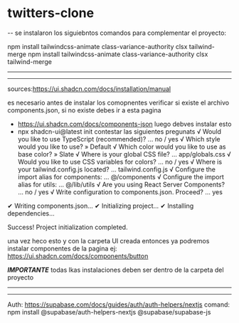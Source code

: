 # twitters-clone

-- se instalaron los siguiebntos comandos para complementar el proyecto:

npm install tailwindcss-animate class-variance-authority clsx tailwind-merge
npm install tailwindcss-animate class-variance-authority clsx tailwind-merge

-----------------------------------------------------------------------------------------------------------------------------------------------------------
-----------------------------------------------------------------------------------------------------------------------------------------------------------
sources:https://ui.shadcn.com/docs/installation/manual

es necesario antes de instalar los comopnentes verificar si existe 
el archivo components.json, si no existe debes ir a esta pagina

- https://ui.shadcn.com/docs/components-json
luego debves instalar esto
- npx shadcn-ui@latest init
contestar las siguientes pregunats 
√ Would you like to use TypeScript (recommended)? ... no / yes
√ Which style would you like to use? » Default
√ Which color would you like to use as base color? » Slate
√ Where is your global CSS file? ... app/globals.css
√ Would you like to use CSS variables for colors? ... no / yes
√ Where is your tailwind.config.js located? ... tailwind.config.js
√ Configure the import alias for components: ... @/components
√ Configure the import alias for utils: ... @/lib/utils
√ Are you using React Server Components? ... no / yes
√ Write configuration to components.json. Proceed? ... yes

✔ Writing components.json...
✔ Initializing project...
✔ Installing dependencies...

Success! Project initialization completed.

una vez heco esto y con la carpeta UI creada entonces ya podremos instalar componentes de la pagina
ej:
https://ui.shadcn.com/docs/components/button

*********IMPORTANTE*********
todas lkas instalaciones deben ser dentro de la carpeta del proyecto

-----------------------------------------------------------------------------------------------------------------------------------------------------------
-----------------------------------------------------------------------------------------------------------------------------------------------------------

Auth: https://supabase.com/docs/guides/auth/auth-helpers/nextjs
comand:
npm install @supabase/auth-helpers-nextjs @supabase/supabase-js
